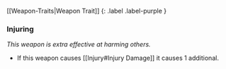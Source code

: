 
[[Weapon-Traits|Weapon Trait]]
{: .label .label-purple }

### Injuring
*This weapon is extra effective at harming others.*
* If this weapon causes [[Injury#Injury Damage]] it causes 1 additional.